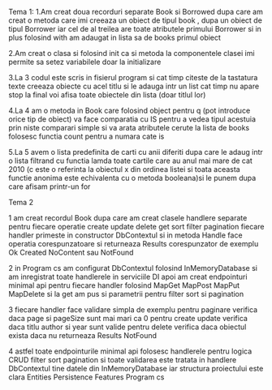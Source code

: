 Tema 1:
1.Am creat doua recorduri separate Book si Borrowed dupa care am creat o metoda care imi creeaza un obiect de tipul book , dupa un obiect de tipul Borrower iar cel de al treilea are toate atributele primului Borrower si in plus folosind with am adaugat in lista sa de books primul obiect

2.Am creat o clasa si folosind init ca si metoda la componentele clasei imi permite sa setez variabilele doar la initializare

3.La 3 codul este scris in fisierul program si cat timp citeste de la tastatura texte creeaza obiecte cu acel titlu si le adauga intr un list cat timp nu apare stop la final voi afisa toate obiectele din lista (doar titlul lor)

4.La 4 am o metoda in Book care folosind object pentru q (pot introduce orice tip de obiect) va face comparatia cu IS pentru a vedea tipul acestuia prin niste comparari simple si va arata atributele cerute la lista de books folosesc functia count pentru a numara cate is 

5.La 5 avem o lista predefinita de carti cu anii diferiti dupa care le adaug intr o lista filtrand cu functia lamda toate cartile care au anul mai mare de cat 2010 (c este o referinta la obiectul x din ordinea listei si toata aceasta functie anonima este echivalenta cu o metoda booleana)si le punem dupa care afisam printr-un for 

Tema 2

1 am creat recordul Book dupa care am creat clasele handlere separate pentru fiecare operatie create update delete get sort filter pagination fiecare handler primeste in constructor DbContextul si in metoda Handle face operatia corespunzatoare si returneaza Results corespunzator de exemplu Ok Created NoContent sau NotFound

2 in Program cs am configurat DbContextul folosind InMemoryDatabase si am inregistrat toate handlerele in serviciile DI apoi am creat endpointuri minimal api pentru fiecare handler folosind MapGet MapPost MapPut MapDelete si la get am pus si parametrii pentru filter sort si pagination

3 fiecare handler face validare simpla de exemplu pentru paginare verifica daca page si pageSize sunt mai mari ca 0 pentru create update verifica daca titlu author si year sunt valide pentru delete verifica daca obiectul exista daca nu returneaza Results NotFound

4 astfel toate endpointurile minimal api folosesc handlerele pentru logica CRUD filter sort pagination si toate validarea este tratata in handlere DbContextul tine datele din InMemoryDatabase iar structura proiectului este clara Entities Persistence Features Program cs
